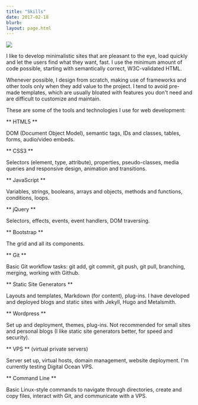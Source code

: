 ```yaml
---
title: "Skills"
date: 2017-02-18
blurb: 
layout: page.html
---
```


<img src="/img/coding.jpg" class="roundnew">

I like to develop minimalistic sites that are pleasant to the eye, load quickly and let the users find what they want, fast.  I use the minimum amount of code possible, starting with semantically correct, W3C-validated HTML.

Whenever possible, I design from scratch, making use of frameworks and other tools only when they add value to the project. I tend to avoid pre-made templates, which are usually bloated with features you don't need and are difficult to customize and maintain.

These are some of the tools and technologies I use for web development:

<i class="icon-html5-alt"></i> ** HTML5 **

DOM (Document Object Model), semantic tags, IDs and classes, tables, forms, audio/video embeds.

<i class="icon-css3-alt"></i> ** CSS3 **

Selectors (element, type, attribute), properties, pseudo-classes, media queries and responsive design, animation and transitions.

<i class="icon-javascript-alt"></i> ** JavaScript **

Variables, strings, booleans, arrays and objects, methods and functions, conditions, loops.

<i class="icon-jquery"></i> ** jQuery **

Selectors, effects, events, event handlers, DOM traversing.

<i class="icon-bootstrap"></i> ** Bootstrap **

The grid and all its components.

<i class="icon-git"></i> ** Git **

Basic Git workflow tasks: git add, git commit, git push, git pull, branching, merging, working with Github.

<i class="icon-html"></i> ** Static Site Generators **

Layouts and templates, Markdown (for content), plug-ins. I have developed and deployed blogs and static sites with Jekyll, Hugo and Metalsmith.

<i class="icon-wordpress"></i> ** Wordpress **

Set up and deployment, themes, plug-ins. Not recommended for small sites and personal blogs (I like static site generators better, for speed and security).

<i class="icon-azure"></i> ** VPS ** (virtual private servers)

Server set up, virtual hosts, domain management, website deployment. I'm currently testing Digital Ocean VPS.

<i class="icon-shell"></i> ** Command Line **

Basic Linux-style commands to navigate through directories, create and copy files, interact with Git, and communicate with a VPS.
